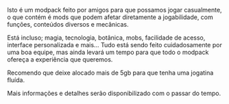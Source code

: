 Isto é um modpack feito por amigos para que possamos jogar casualmente, o que contém é mods que podem afetar diretamente a jogabilidade, com funções, conteúdos diversos e mecânicas.

Está incluso; magia, tecnologia, botânica, mobs, facilidade de acesso, interface personalizada e mais... Tudo está sendo feito cuidadosamente por uma boa equipe, mas ainda levará um tempo para que todo o modpack ofereça a experiência que queremos.

Recomendo que deixe alocado mais de 5gb para que tenha uma jogatina fluída.

Mais informações e detalhes serão disponibilizado com o passar do tempo.

